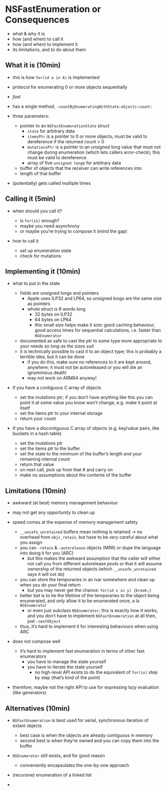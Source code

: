 # NSFastEnumeration or Consequences

- what & why it is
- how (and when) to call it
- how (and when) to implement it
- its limitations, and to do about them

## What it is (10min)

- this is how `for(id a in A)` is implemented

- protocol for enumerating 0 or more objects sequentially

- *fast*

- has a single method, `-countByEnumeratingWithState:objects:count:`

- three parameters:
	- pointer to an `NSFastEnumerationState` struct
		- `state` for arbitrary data
		- `itemsPtr` is a pointer to 0 or more objects; must be valid to dereference if the returned count > 0
		- `mutationsPtr` is a pointer to an unsigned long value that must not change during enumeration (which lets callers error-check); this must be valid to dereference
		- array of five `unsigned long`s for arbitrary data
	- buffer of objects that the receiver can write references into
	- length of that buffer

- (potentially) gets called multiple times

## Calling it (5min)

- when should you call it?
	- is `for(in)` enough?
	- maybe you need asynchrony
	- or maybe you’re trying to compose it (mind the gap)

- how to call it
	- set up enumeration state
	- check for mutations

## Implementing it (10min)

- what to put in the state
	- fields are unsigned longs and pointers
		- Apple uses ILP32 and LP64, so unsigned longs are the same size as pointers
		- whole struct is 8 words long
			- 32 bytes on ILP32
			- 64 bytes on LP64
			- this small size helps make it size: good caching behaviour, good access times for sequential calculations, i.e. faster than `NSEnumerator`
	- documented as safe to cast the ptr to some type more appropriate to your needs *so long as the sizes suit*
	- it is technically possible to cast it to an object type; this is probably a terrible idea, but it can be done
		- if you do this, make sure no references to it are kept around, anywhere; it must not be autoreleased or you will die an ignominious death!
		- may not work on ARM64 anyway!

- if you have a contiguous C array of objects
	- set the mutations ptr; if you don’t have anything like this you can point it at some value you know won’t change, e.g. make it point at itself
	- set the items ptr to your internal storage
	- return your count

- if you have a discontiguous C array of objects (e.g. key/value pairs, like buckets in a hash table)
	- set the mutations ptr
	- set the items ptr to the buffer
	- set the state to the minimum of the buffer’s length and your remaining internal count
	- return that value
	- on next call, pick up from that # and carry on
	- make no assumptions about the contents of the buffer

## Limitations (10min)

- awkward (at best) memory management behaviour
- may not get any opportunity to clean up

- speed comes at the expense of memory management safety
	- `__unsafe_unretained` buffers mean nothing is retained → no overhead from `objc_retain`, but have to be *very* careful about what you assign
	- you can `-retain` & `-autorelease` objects (MRR) or dupe the language into doing it for you (ARC)	
		- but this makes the awkward assumption that the caller will either not call you from different autorelease pools or that it will assume ownership of the returned objects (which `__unsafe_unretained` says it will not do)
	- you can store the temporaries in an ivar somewhere and clean up when you do your final return
		- but you may never get the chance: `for(id x in y) {break;}`
	- better bet is to tie the lifetime of the temporaries to the object being enumerated, and only allow it to be enumerated once, a la `NSEnumerator`
		- or even just subclass `NSEnumerator`; this is exactly how it works, and you don’t have to implement `NSFastEnumeration` at all then, just `-nextObject`
	- thus, it’s hard to implement it for interesting behaviours when using ARC

- does not compose well
	- it’s hard to implement fast enumeration in terms of other fast enumerators
		- you have to manage the state yourself
		- you have to iterate the state yourself
			- no high-level API exists to do the equivalent of `for(in)` step by step (that’s kind of the point)

- therefore, maybe not the right API to use for expressing lazy evaluation (like generators)

## Alternatives (10min)

- `NSFastEnumeration` is best used for serial, synchronous iteration of extant objects
	- best case is when the objects are already contiguous in memory
	- second best is when they’re owned and you can copy them into the buffer

- `NSEnumerator` still exists, and for good reason
	- conveniently encapsulates the one-by-one approach

- (recursive) enumeration of a linked list

- 